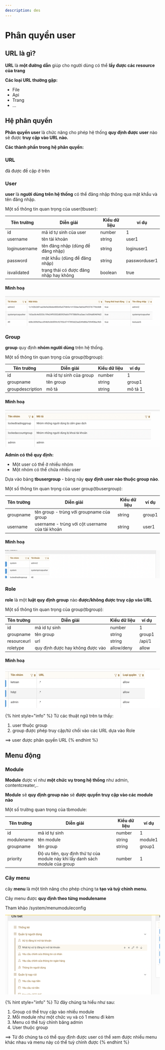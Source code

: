 ```yaml
---
description: des
---
```


# Phân quyền user

## URL là gì?

**URL** là **một đường dẫn** giúp cho người dùng có thể **lấy được các resource của trang**&#x20;

**Các loại URL thường gặp:**

* File&#x20;
* Api
* Trang&#x20;
* ...

## Hệ phân quyền&#x20;

**Phân quyền user** là chức năng cho phép hệ thống **quy định được user** nào sẽ được **truy cập vào URL nào.**

**Các thành phần trong hệ phân quyền:**

### URL

đã được đề cập ở trên

### User

**user** là **người dùng trên hệ thống** có thể đăng nhập thông qua mật khẩu và tên đăng nhập.&#x20;

Một số thông tin quan trọng của user(tbuser):

| Tên trường    | Diễn giải                              | Kiểu dữ liệu | ví dụ         |
| ------------- | -------------------------------------- | ------------ | ------------- |
| id            | mã id tự sinh của user                 | number       | 1             |
| username      | tên tài khoản                          | string       | user1         |
| loginusername | tên đăng nhập (dùng để đăng nhập)      | string       | loginuser1    |
| password      | mật khẩu (dùng để đăng nhập)           | string       | passworduser1 |
| isvalidated   | trạng thái có được đăng nhập hay không | boolean      | true          |

#### Minh hoạ

![](<../.gitbook/assets/image (68).png>)

### Group

**group** quy định **nhóm người dùng** trên hệ thống.&#x20;

Một số thông tin quan trọng của group(tbgroup):

| Tên trường       | Diễn giải               | Kiểu dữ liệu | ví dụ   |
| ---------------- | ----------------------- | ------------ | ------- |
| id               | mã id tự sinh của group | number       | 1       |
| groupname        | tên group               | string       | group1  |
| groupdescription | mô tả                   | string       | mô tả 1 |

#### Minh hoạ

![](<../.gitbook/assets/image (58).png>)

**Admin có thể quy định:**

* Một user có thể ở nhiều nhóm
* Một nhóm có thể chứa nhiều user&#x20;

Dựa vào bảng **tbusergroup** - bảng này **quy định user nào thuộc group nào**.

Một số thông tin quan trọng của user group(tbusergroup):

| Tên trường | Diễn giải                                       | Kiểu dữ liệu | ví dụ  |
| ---------- | ----------------------------------------------- | ------------ | ------ |
| groupname  | tên group - trùng với groupname của group       | string       | group1 |
| username   | username - trùng với cột username của tài khoản | string       | user1  |

#### Minh hoạ

![](<../.gitbook/assets/image (59).png>)

### Role

**role** là một **luật quy định group** nào **được/không được truy cập vào URL**

Một số thông tin quan trọng của group(tbgroup):

| Tên trường  | Diễn giải                        | Kiểu dữ liệu | ví dụ  |
| ----------- | -------------------------------- | ------------ | ------ |
| id          | mã id tự sinh                    | number       | 1      |
| groupname   | tên group                        | string       | group1 |
| resourceurl | url                              | string       | /api/1 |
| roletype    | quy định được hay không được vào | allow/deny   | allow  |

#### Minh hoạ

![](<../.gitbook/assets/image (60).png>)

{% hint style="info" %}
Từ các thuật ngữ trên ta thấy:

1. user thuộc group
2. group được phép truy cập/từ chối vào các URL dựa vào Role

\==> user được phân quyền URL
{% endhint %}

## Menu động

### Module

**Module** được ví như **một chức vụ trong hệ thống** như admin, contentcreater,..&#x20;

**Module** sẽ **quy định group nào** sẽ **được quyền truy cập vào các module nào**

Một số trường quan trọng của tbmodule:

| Tên trường | Diễn giải                                                                     | Kiểu dữ liệu | ví dụ   |
| ---------- | ----------------------------------------------------------------------------- | ------------ | ------- |
| id         | mã id tự sinh                                                                 | number       | 1       |
| modulename | tên module                                                                    | string       | module1 |
| groupname  | tên group                                                                     | string       | group1  |
| priority   | Độ ưu tiên, quy định thứ tự của module này khi lấy danh sách module của group | number       | 1       |

### Cây menu&#x20;

cây **menu** là một tính năng cho phép chúng ta **tạo và tuỳ chỉnh menu.**

Cây menu được **quy định theo từng modulename**

Tham khảo /system/menumoduleconfig

![](<../.gitbook/assets/image (56).png>)

{% hint style="info" %}
Từ đây chúng ta hiểu như sau:

1. Group có thể truy cập vào nhiều module
2. Mỗi module như một chức vụ và có 1 menu đi kèm
3. Menu có thể tuỳ chỉnh băng admin
4. User thuộc group

\==> Từ đó chúng ta có thể quy định được user có thể xem được nhiều menu khác nhau và menu này có thể tuỳ chỉnh được
{% endhint %}
